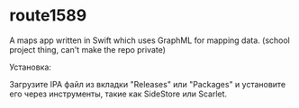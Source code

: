 # route1589
A maps app written in Swift which uses GraphML for mapping data. (school project thing, can't make the repo private)


Установка:

Загрузите IPA файл из вкладки "Releases" или "Packages" и установите его через инструменты, такие как SideStore или Scarlet.
